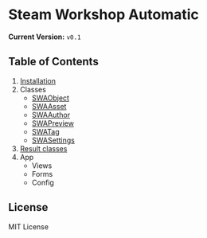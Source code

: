 # Steam Workshop Automatic

**Current Version:** `v0.1`

## Table of Contents

1. [Installation](installation.md)
1. Classes
   - [SWAObject](swa_object.md)
   - [SWAAsset](swa_asset.md)
   - [SWAAuthor](swa_author.md)
   - [SWAPreview](swa_preview.md)
   - [SWATag](swa_tag.md)
   - [SWASettings](swa_settings.md)
1. [Result classes](results.md)
1. App
   - Views
   - Forms
   - Config
   <!-- - [Views]() -->

## License

MIT License
